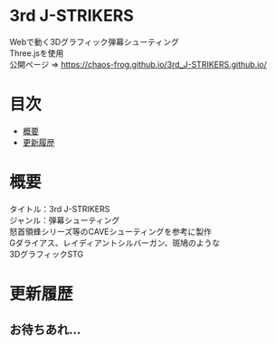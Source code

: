 # 3rd J-STRIKERS
Webで動く3Dグラフィック弾幕シューティング  
Three.jsを使用  
公開ページ => https://chaos-frog.github.io/3rd_J-STRIKERS.github.io/

# 目次
* [概要](#概要)
* [更新履歴](#更新履歴)

# 概要
タイトル：3rd J-STRIKERS  
ジャンル：弾幕シューティング  
怒首領蜂シリーズ等のCAVEシューティングを参考に製作  
Gダライアス、レイディアントシルバーガン、斑鳩のような  
3DグラフィックSTG

# 更新履歴
## お待ちあれ…